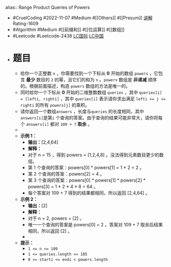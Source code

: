 alias:: Range Product Queries of Powers

- #CruelCoding #2022-11-07 #Medium #[[Others]] #[[Presum]] [讲解](https://youtu.be/iGB8xBVMN2E) Rating-1609
- #Algorithm #Medium #[[前缀和]] #[[位运算]] #[[数组]]
- #Leetcode #Leetcode-2438 [LC国际](https://leetcode.com/problems/range-product-queries-of-powers/) [LC中国](https://leetcode.cn/problems/range-product-queries-of-powers/)
- # 题目
	- 给你一个正整数 `n` ，你需要找到一个下标从 **0** 开始的数组 `powers` ，它包含 **最少** 数目的 `2` 的幂，且它们的和为 `n` 。`powers` 数组是 **非递减** 顺序的。根据前面描述，构造 `powers` 数组的方法是唯一的。
	- 同时给你一个下标从 **0** 开始的二维整数数组 `queries` ，其中 `queries[i] = [lefti, righti]` ，其中 `queries[i]` 表示请你求出满足 `lefti <= j <= righti` 的所有 `powers[j]` 的乘积。
	- 请你返回一个数组`answers` ，长度与`queries` 的长度相同，其中`answers[i]`是第`i` 个查询的答案。由于查询的结果可能非常大，请你将每个 `answers[i]` 都对 `109 + 7` **取余** 。
	-
	- **示例 1：**
		- **输出：**[2,4,64]
		- **解释：**
		- 对于 n = 15 ，得到 powers = [1,2,4,8] 。没法得到元素数目更少的数组。
		- 第 1 个查询的答案：powers[0] \* powers[1] = 1 \* 2 = 2 。
		- 第 2 个查询的答案：powers[2] = 4 。
		- 第 3 个查询的答案：powers[0] \* powers[1] \* powers[2] \* powers[3] = 1 \* 2 \* 4 \* 8 = 64 。
		- 每个答案对 109 + 7 得到的结果都相同，所以返回 [2,4,64] 。
	- **示例 2：**
		- **输出：**[2]
		- **解释：**
		- 对于 n = 2, powers = [2] 。
		- 唯一一个查询的答案是 powers[0] = 2 。答案对 109 + 7 取余后结果相同，所以返回 [2] 。
		-
	- **提示：**
		- `1 <= n <= 109`
		- `1 <= queries.length <= 105`
		- `0 <= starti <= endi < powers.length`